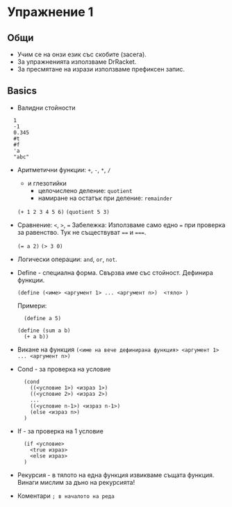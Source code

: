 # Упражнение 1

## Общи
  - Учим се на онзи език със скобите (засега).
  - За упражненията използваме DrRacket.
  - За пресмятане на изрази използваме префиксен запис.

## Basics

- Валидни стойности
```
  1
  -1
  0.345
  #t
  #f
  'a
  "abc"
```

- Аритметични функции: `+`, `-`, `*`, `/`
  - и глезотийки
    - целочислено деление: `quotient`
    - намиране на остатък при деление: `remainder`

  `(+ 1 2 3 4 5 6)`
  `(quotient 5 3)`

- Сравнение: `<`, `>`, `=`
  Забележка: Използваме само едно `=` при проверка за равенство. Тук не съществуват `==` и `===`.

  `(= a 2)`
  `(> 3 0)`

- Логически операции: `and`, `or`, `not`.

- Define - специална форма. Свързва име със стойност. Дефинира функции.

     `(define (<име> <аргумент 1> ... <аргумент n>) 
        <тяло>
      )`

    Примери:
    
    ```
      (define a 5)
    ```
    ```
    (define (sum a b)
      (+ a b))
    ```

- Викане на функция
  `(<име на вече дефинирана функция> <аргумент 1> ... <аргумент n>)`

- Cond - за проверка на условие

    ```
      (cond
        ((<условие 1>) <израз 1>)
        ((<условие 2>) <израз 2>)
        ...
        ((<условие n-1>) <израз n-1>)
        (else <израз n>)
      )
    ```

- If - за проверка на 1 условие

    ```
      (if <условие> 
        <true израз>
        <else израз>
      )
    ```

- Рекурсия - в тялото на една функция извикваме същата функция.
  Винаги мислим за дъно на рекурсията!

- Коментари
  `; в началото на реда`
